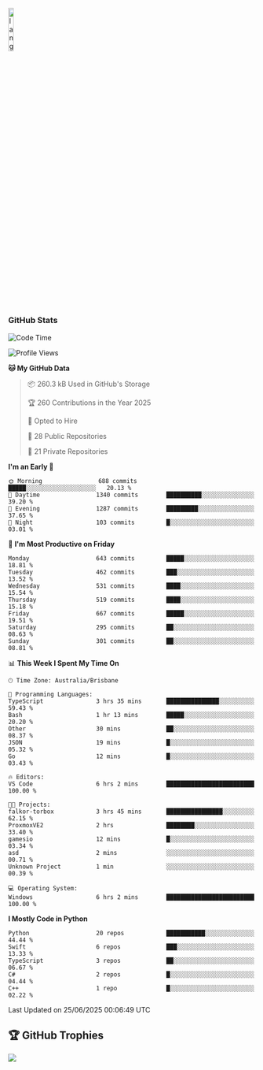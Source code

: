 <p align="left"><img width=15%" src="https://github.com/alansmathew/alansmathew/raw/master/lang.gif" alt="lang image here" /></p>

# <h3 align="left">GitHub Stats</h3>

<!--START_SECTION:waka-->
![Code Time](http://img.shields.io/badge/Code%20Time-586%20hrs%2025%20mins-blue)

![Profile Views](http://img.shields.io/badge/Profile%20Views-2-blue)

**🐱 My GitHub Data** 

> 📦 260.3 kB Used in GitHub's Storage 
 > 
> 🏆 260 Contributions in the Year 2025
 > 
> 💼 Opted to Hire
 > 
> 📜 28 Public Repositories 
 > 
> 🔑 21 Private Repositories 
 > 
**I'm an Early 🐤** 

```text
🌞 Morning                688 commits         █████░░░░░░░░░░░░░░░░░░░░   20.13 % 
🌆 Daytime                1340 commits        ██████████░░░░░░░░░░░░░░░   39.20 % 
🌃 Evening                1287 commits        █████████░░░░░░░░░░░░░░░░   37.65 % 
🌙 Night                  103 commits         █░░░░░░░░░░░░░░░░░░░░░░░░   03.01 % 
```
📅 **I'm Most Productive on Friday** 

```text
Monday                   643 commits         █████░░░░░░░░░░░░░░░░░░░░   18.81 % 
Tuesday                  462 commits         ███░░░░░░░░░░░░░░░░░░░░░░   13.52 % 
Wednesday                531 commits         ████░░░░░░░░░░░░░░░░░░░░░   15.54 % 
Thursday                 519 commits         ████░░░░░░░░░░░░░░░░░░░░░   15.18 % 
Friday                   667 commits         █████░░░░░░░░░░░░░░░░░░░░   19.51 % 
Saturday                 295 commits         ██░░░░░░░░░░░░░░░░░░░░░░░   08.63 % 
Sunday                   301 commits         ██░░░░░░░░░░░░░░░░░░░░░░░   08.81 % 
```


📊 **This Week I Spent My Time On** 

```text
🕑︎ Time Zone: Australia/Brisbane

💬 Programming Languages: 
TypeScript               3 hrs 35 mins       ███████████████░░░░░░░░░░   59.43 % 
Bash                     1 hr 13 mins        █████░░░░░░░░░░░░░░░░░░░░   20.20 % 
Other                    30 mins             ██░░░░░░░░░░░░░░░░░░░░░░░   08.37 % 
JSON                     19 mins             █░░░░░░░░░░░░░░░░░░░░░░░░   05.32 % 
Go                       12 mins             █░░░░░░░░░░░░░░░░░░░░░░░░   03.43 % 

🔥 Editors: 
VS Code                  6 hrs 2 mins        █████████████████████████   100.00 % 

🐱‍💻 Projects: 
falkor-torbox            3 hrs 45 mins       ████████████████░░░░░░░░░   62.15 % 
ProxmoxVE2               2 hrs               ████████░░░░░░░░░░░░░░░░░   33.40 % 
gamesio                  12 mins             █░░░░░░░░░░░░░░░░░░░░░░░░   03.34 % 
asd                      2 mins              ░░░░░░░░░░░░░░░░░░░░░░░░░   00.71 % 
Unknown Project          1 min               ░░░░░░░░░░░░░░░░░░░░░░░░░   00.39 % 

💻 Operating System: 
Windows                  6 hrs 2 mins        █████████████████████████   100.00 % 
```

**I Mostly Code in Python** 

```text
Python                   20 repos            ███████████░░░░░░░░░░░░░░   44.44 % 
Swift                    6 repos             ███░░░░░░░░░░░░░░░░░░░░░░   13.33 % 
TypeScript               3 repos             ██░░░░░░░░░░░░░░░░░░░░░░░   06.67 % 
C#                       2 repos             █░░░░░░░░░░░░░░░░░░░░░░░░   04.44 % 
C++                      1 repo              █░░░░░░░░░░░░░░░░░░░░░░░░   02.22 % 
```




 Last Updated on 25/06/2025 00:06:49 UTC
<!--END_SECTION:waka-->

## 🏆 GitHub Trophies

![](https://github-profile-trophy.vercel.app/?username=samh06&theme=discord&no-frame=true&no-bg=false&margin-w=4)
